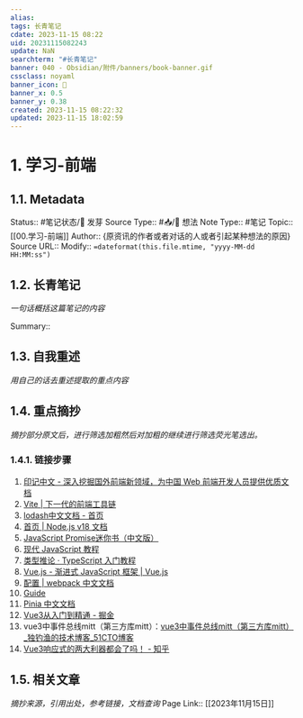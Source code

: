 ```yaml
---
alias: 
tags: 长青笔记
cdate: 2023-11-15 08:22
uid: 20231115082243
update: NaN
searchterm: "#长青笔记"
banner: 040 - Obsidian/附件/banners/book-banner.gif
cssclass: noyaml
banner_icon: 💌
banner_x: 0.5
banner_y: 0.38
created: 2023-11-15 08:22:32
updated: 2023-11-15 18:02:59
---
```


# 1. 学习-前端

## 1.1. Metadata

Status:: #笔记状态/🌱 发芽
Source Type:: #📥/💭 想法 
Note Type:: #笔记
Topic:: [[00.学习-前端]]
Author:: {原资讯的作者或者对话的人或者引起某种想法的原因}
Source URL::
Modify:: `=dateformat(this.file.mtime, "yyyy-MM-dd HH:MM:ss")`

## 1.2. 长青笔记

_一句话概括这篇笔记的内容_

Summary::

## 1.3. 自我重述

_用自己的话去重述提取的重点内容_

## 1.4. 重点摘抄

_摘抄部分原文后，进行筛选加粗然后对加粗的继续进行筛选荧光笔选出。_
### 1.4.1. 链接步骤
1. [印记中文 - 深入挖掘国外前端新领域，为中国 Web 前端开发人员提供优质文档](https://docschina.org/)
2. [Vite | 下一代的前端工具链](https://cn.vitejs.dev/)
3. [lodash中文文档 - 首页](http://lodash.think2011.net/)
4. [首页 | Node.js v18 文档](https://nodejs.cn/dist/latest-v18.x/docs/api/)
5. [JavaScript Promise迷你书（中文版）](http://liubin.org/promises-book/)
6. [现代 JavaScript 教程](https://zh.javascript.info/)
7. [类型推论 · TypeScript 入门教程](https://ts.xcatliu.com/basics/type-inference.html)
8. [Vue.js - 渐进式 JavaScript 框架 | Vue.js](https://cn.vuejs.org/)
9. [配置 | webpack 中文文档](https://webpack.docschina.org/configuration/#use-different-configuration-file)
10. [Guide](https://unocss.dev/guide/)
11. [Pinia 中文文档](https://pinia.web3doc.top/)
12. [Vue3从入门到精通 - 掘金](https://juejin.cn/post/7249610070718152764)
13. vue3中事件总线mitt（第三方库mitt）：[vue3中事件总线mitt（第三方库mitt）\_独钓渔的技术博客\_51CTO博客](https://blog.51cto.com/lenglingx/6388437)
14. [Vue3响应式的两大利器都会了吗！ - 知乎](https://zhuanlan.zhihu.com/p/599606562)
## 1.5. 相关文章

_摘抄来源，引用出处，参考链接，文档查询_
Page Link::
[[2023年11月15日]]

